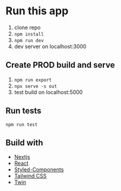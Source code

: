 # Run this app

1. clone repo
2. `npm install`
3. `npm run dev`
4. dev server on localhost:3000

## Create PROD build and serve

1. `npm run export`
2. `npx serve -s out`
3. test build on localhost:5000

## Run tests

`npm run test`

## Build with

- [Nextjs](https://nextjs.org/)
- [React](https://reactjs.org/)
- [Styled-Components](https://styled-components.com/)
- [Tailwind CSS](https://tailwindcss.com/)
- [Twin](https://github.com/ben-rogerson/twin.macro)
